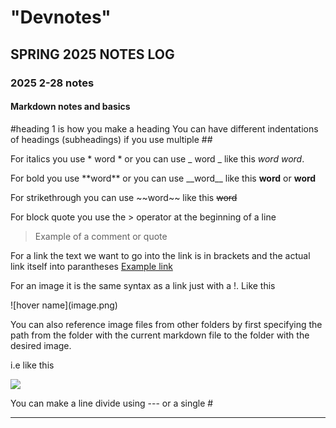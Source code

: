 # "Devnotes"
 
## SPRING 2025 NOTES LOG

### 2025 2-28 notes
#### Markdown notes and basics

\#heading 1 is how you make a heading
You can have different indentations of headings (subheadings) if you use multiple ##

For italics you use * word * or you can use _ word _
like this *word* _word_.

For bold you use \*\*word** or you can use \_\_word__ 
like this **word** or __word__

For strikethrough you can use \~~word~~ 
like this ~~word~~

For block quote you use the \> operator at the beginning of a line

>Example of a comment or quote

For a link the text we want to go into the link is in brackets and the actual link itself into parantheses
 [Example link](https://github.com/baldiebaldie)

 For an image it is the same syntax as a link just with a !. Like this

 \!\[hover name](image.png)

 You can also reference image files from other folders by first specifying the path from the folder with the current markdown file to the folder with the desired image. 

 i.e like this

 ![](./images/smile)


 You can make a line divide using --- or a single #

 ---